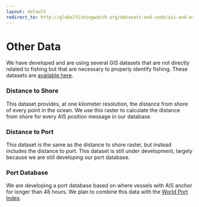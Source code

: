 ```yaml
---
layout: default
redirect_to: http://globalfishingwatch.org/datasets-and-code/ais-and-other-data/
---
```


# Other Data

We have developed and are using several GIS datasets that are not directly
related to fishing but that are necessary to properly identify
fishing. These datasets are [available here](https://github.com/GlobalFishingWatch/ancillary-gis-data).
 
### Distance to Shore
This dataset provides, at one kilometer resolution, the distance from
shore of every point in the ocean. We use this raster to calculate the
distance from shore for every AIS position message in our database.

### Distance to Port
This dataset is the same as the distance to shore raster, but instead
includes the distance to port. This dataset is still under
development, largely because we are still developing our port
database.

### Port Database
We are developing a port database based on where vessels with AIS
anchor for longer than 48 hours. We plan to combine this data with the
[World Port
Index](http://msi.nga.mil/NGAPortal/MSI.portal?_nfpb=true&_pageLabel=msi_portal_page_62&pubCode=0015).
